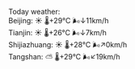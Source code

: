 Today weather:  
Beijing: ☀️ 🌡️+29°C 🌬️↓11km/h  
Tianjin: ☀️ 🌡️+26°C 🌬️↓7km/h  
Shijiazhuang: ☀️ 🌡️+28°C 🌬️↗0km/h  
Tangshan: ⛅️  🌡️+29°C 🌬️↙19km/h  
